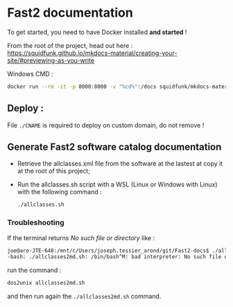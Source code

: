 # Fast2 documentation

To get started, you need to have Docker installed **and started** !

From the root of the project, head out here : https://squidfunk.github.io/mkdocs-material/creating-your-site/#previewing-as-you-write

Windows CMD :

```sh
docker run --rm -it -p 8000:8000 -v "%cd%":/docs squidfunk/mkdocs-material
```

## Deploy :

File `./CNAME` is required to deploy on custom domain, do not remove !

## Generate Fast2 software catalog documentation

- Retrieve the allclasses.xml file from the software at the lastest at copy it at the root of this project;
- Run the allclasses.sh script with a WSL (Linux or Windows with Linux) with the following command :

  ```sh
  ./allclasses.sh
  ```

### Troubleshooting

If the terminal returns _No such file or directory_ like :

```sh
joe@aro-JTE-648:/mnt/c/Users/joseph.tessier_arond/git/Fast2-docs$ ./allclasses2md.sh
-bash: ./allclasses2md.sh: /bin/bash^M: bad interpreter: No such file or directory
```

run the command :

```sh
dos2unix allclasses2md.sh
```

and then run again the `./allclasses2md.sh` command.
